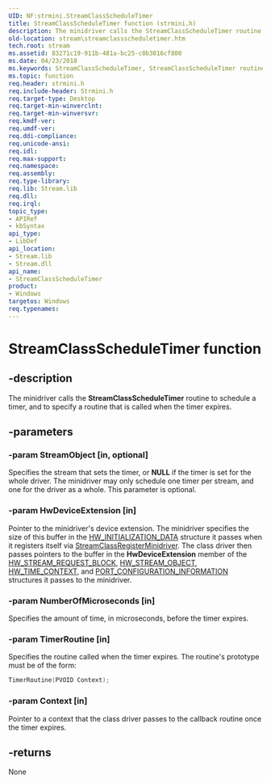 ```yaml
---
UID: NF:strmini.StreamClassScheduleTimer
title: StreamClassScheduleTimer function (strmini.h)
description: The minidriver calls the StreamClassScheduleTimer routine to schedule a timer, and to specify a routine that is called when the timer expires.
old-location: stream\streamclassscheduletimer.htm
tech.root: stream
ms.assetid: 83271c19-911b-481a-bc25-c0b3816cf800
ms.date: 04/23/2018
ms.keywords: StreamClassScheduleTimer, StreamClassScheduleTimer routine [Streaming Media Devices], strclass-routines_73f92fc4-e9bf-40af-8dff-9c2e740dba20.xml, stream.streamclassscheduletimer, strmini/StreamClassScheduleTimer
ms.topic: function
req.header: strmini.h
req.include-header: Strmini.h
req.target-type: Desktop
req.target-min-winverclnt: 
req.target-min-winversvr: 
req.kmdf-ver: 
req.umdf-ver: 
req.ddi-compliance: 
req.unicode-ansi: 
req.idl: 
req.max-support: 
req.namespace: 
req.assembly: 
req.type-library: 
req.lib: Stream.lib
req.dll: 
req.irql: 
topic_type:
- APIRef
- kbSyntax
api_type:
- LibDef
api_location:
- Stream.lib
- Stream.dll
api_name:
- StreamClassScheduleTimer
product:
- Windows
targetos: Windows
req.typenames: 
---
```


# StreamClassScheduleTimer function

## -description

The minidriver calls the **StreamClassScheduleTimer** routine to schedule a timer, and to specify a routine that is called when the timer expires.

## -parameters

### -param StreamObject [in, optional]

Specifies the stream that sets the timer, or **NULL** if the timer is set for the whole driver. The minidriver may only schedule one timer per stream, and one for the driver as a whole. This parameter is optional.

### -param HwDeviceExtension [in]

Pointer to the minidriver's device extension. The minidriver specifies the size of this buffer in the [HW_INITIALIZATION_DATA](https://docs.microsoft.com/windows-hardware/drivers/ddi/content/strmini/ns-strmini-_hw_initialization_data) structure it passes when it registers itself via [StreamClassRegisterMinidriver](https://docs.microsoft.com/windows-hardware/drivers/ddi/content/strmini/nf-strmini-streamclassregisteradapter). The class driver then passes pointers to the buffer in the **HwDeviceExtension** member of the [HW_STREAM_REQUEST_BLOCK](https://docs.microsoft.com/windows-hardware/drivers/ddi/content/strmini/ns-strmini-_hw_stream_request_block), [HW_STREAM_OBJECT](https://docs.microsoft.com/windows-hardware/drivers/ddi/content/strmini/ns-strmini-_hw_stream_object), [HW_TIME_CONTEXT](https://docs.microsoft.com/windows-hardware/drivers/ddi/content/strmini/ns-strmini-_hw_time_context), and [PORT_CONFIGURATION_INFORMATION](https://docs.microsoft.com/windows-hardware/drivers/ddi/content/strmini/ns-strmini-_port_configuration_information) structures it passes to the minidriver.

### -param NumberOfMicroseconds [in]

Specifies the amount of time, in microseconds, before the timer expires.

### -param TimerRoutine [in]

Specifies the routine called when the timer expires. The routine's prototype must be of the form:

```cpp
TimerRoutine(PVOID Context);
```

### -param Context [in]

Pointer to a context that the class driver passes to the callback routine once the timer expires.

## -returns

None
